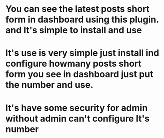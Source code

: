 
# You can see the latest posts short form in dashboard using this plugin. and It's simple to install and use 
# It's use is very simple just install ind configure howmany posts short form you see in dashboard just put the number and use.
# It's have some security for admin without admin can't configure It's number

